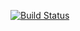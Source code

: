 [![Build Status](https://travis-ci.org/23jodys/swsw.svg?branch=master)](https://travis-ci.org/23jodys/swsw)
